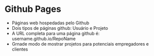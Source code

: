 Github Pages
============================

* Páginas web hospedadas pelo Github
* Dois tipos de páginas github: Usuário e Projeto
* A URL completa para uma página github é: username.github.io/RepoName
* Grnade modo de mostrar projetos para potenciais empregadores e clientes
